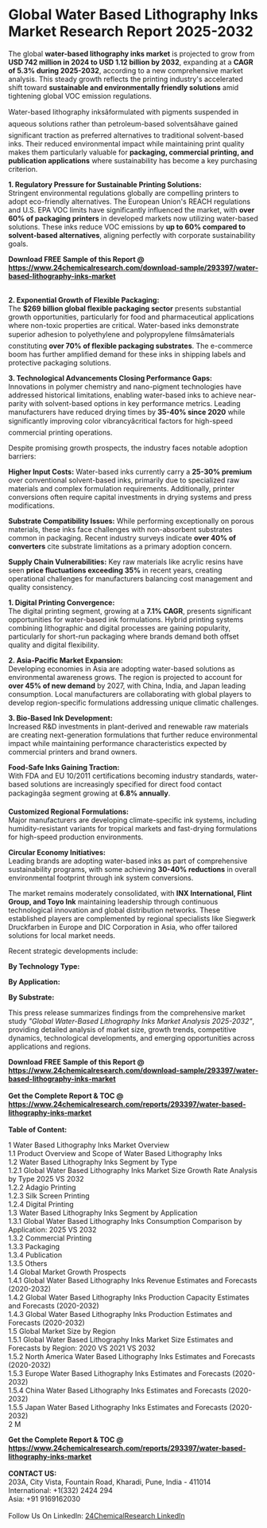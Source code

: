 <h1>Global Water Based Lithography Inks Market Research Report 2025-2032</h1><p>The global <strong>water-based lithography inks market</strong> is projected to grow from <strong>USD 742 million in 2024 to USD 1.12 billion by 2032</strong>, expanding at a <strong>CAGR of 5.3% during 2025-2032</strong>, according to a new comprehensive market analysis. This steady growth reflects the printing industry's accelerated shift toward <strong>sustainable and environmentally friendly solutions</strong> amid tightening global VOC emission regulations.</p><p>Water-based lithography inksâformulated with pigments suspended in aqueous solutions rather than petroleum-based solventsâhave gained significant traction as preferred alternatives to traditional solvent-based inks. Their reduced environmental impact while maintaining print quality makes them particularly valuable for <strong>packaging, commercial printing, and publication applications</strong> where sustainability has become a key purchasing criterion.</p><p><strong>1. Regulatory Pressure for Sustainable Printing Solutions:</strong><br>
Stringent environmental regulations globally are compelling printers to adopt eco-friendly alternatives. The European Union's REACH regulations and U.S. EPA VOC limits have significantly influenced the market, with <strong>over 60% of packaging printers</strong> in developed markets now utilizing water-based solutions. These inks reduce VOC emissions by <strong>up to 60% compared to solvent-based alternatives</strong>, aligning perfectly with corporate sustainability goals.</p><div><b>Download FREE Sample of this Report @ 
            <a href="https://www.24chemicalresearch.com/download-sample/293397/water-based-lithography-inks-market">
            https://www.24chemicalresearch.com/download-sample/293397/water-based-lithography-inks-market</a></b></div><br><p><strong>2. Exponential Growth of Flexible Packaging:</strong><br>
The <strong>$269 billion global flexible packaging sector</strong> presents substantial growth opportunities, particularly for food and pharmaceutical applications where non-toxic properties are critical. Water-based inks demonstrate superior adhesion to polyethylene and polypropylene filmsâmaterials constituting <strong>over 70% of flexible packaging substrates</strong>. The e-commerce boom has further amplified demand for these inks in shipping labels and protective packaging solutions.</p><p><strong>3. Technological Advancements Closing Performance Gaps:</strong><br>
Innovations in polymer chemistry and nano-pigment technologies have addressed historical limitations, enabling water-based inks to achieve near-parity with solvent-based options in key performance metrics. Leading manufacturers have reduced drying times by <strong>35-40% since 2020</strong> while significantly improving color vibrancyâcritical factors for high-speed commercial printing operations.</p><p>Despite promising growth prospects, the industry faces notable adoption barriers:</p><p><strong>Higher Input Costs:</strong> Water-based inks currently carry a <strong>25-30% premium</strong> over conventional solvent-based inks, primarily due to specialized raw materials and complex formulation requirements. Additionally, printer conversions often require capital investments in drying systems and press modifications.</p><p><strong>Substrate Compatibility Issues:</strong> While performing exceptionally on porous materials, these inks face challenges with non-absorbent substrates common in packaging. Recent industry surveys indicate <strong>over 40% of converters</strong> cite substrate limitations as a primary adoption concern.</p><p><strong>Supply Chain Vulnerabilities:</strong> Key raw materials like acrylic resins have seen <strong>price fluctuations exceeding 35%</strong> in recent years, creating operational challenges for manufacturers balancing cost management and quality consistency.</p><p><strong>1. Digital Printing Convergence:</strong><br>
The digital printing segment, growing at a <strong>7.1% CAGR</strong>, presents significant opportunities for water-based ink formulations. Hybrid printing systems combining lithographic and digital processes are gaining popularity, particularly for short-run packaging where brands demand both offset quality and digital flexibility.</p><p><strong>2. Asia-Pacific Market Expansion:</strong><br>
Developing economies in Asia are adopting water-based solutions as environmental awareness grows. The region is projected to account for <strong>over 45% of new demand</strong> by 2027, with China, India, and Japan leading consumption. Local manufacturers are collaborating with global players to develop region-specific formulations addressing unique climatic challenges.</p><p><strong>3. Bio-Based Ink Development:</strong><br>
Increased R&amp;D investments in plant-derived and renewable raw materials are creating next-generation formulations that further reduce environmental impact while maintaining performance characteristics expected by commercial printers and brand owners.</p><p><strong>Food-Safe Inks Gaining Traction:</strong><br>
	With FDA and EU 10/2011 certifications becoming industry standards, water-based solutions are increasingly specified for direct food contact packagingâa segment growing at <strong>6.8% annually</strong>.</p><p><strong>Customized Regional Formulations:</strong><br>
	Major manufacturers are developing climate-specific ink systems, including humidity-resistant variants for tropical markets and fast-drying formulations for high-speed production environments.</p><p><strong>Circular Economy Initiatives:</strong><br>
	Leading brands are adopting water-based inks as part of comprehensive sustainability programs, with some achieving <strong>30-40% reductions</strong> in overall environmental footprint through ink system conversions.</p><p>The market remains moderately consolidated, with <strong>INX International, Flint Group, and Toyo Ink</strong> maintaining leadership through continuous technological innovation and global distribution networks. These established players are complemented by regional specialists like Siegwerk Druckfarben in Europe and DIC Corporation in Asia, who offer tailored solutions for local market needs.</p><p>Recent strategic developments include:</p><p><strong>By Technology Type:</strong></p><p><strong>By Application:</strong></p><p><strong>By Substrate:</strong></p><p>This press release summarizes findings from the comprehensive market study <em>"Global Water-Based Lithography Inks Market Analysis 2025-2032"</em>, providing detailed analysis of market size, growth trends, competitive dynamics, technological developments, and emerging opportunities across applications and regions.</p><div><b>Download FREE Sample of this Report @ 
            <a href="https://www.24chemicalresearch.com/download-sample/293397/water-based-lithography-inks-market">
            https://www.24chemicalresearch.com/download-sample/293397/water-based-lithography-inks-market</a></b></div><br><div><b>Get the Complete Report & TOC @ 
            <a href="https://www.24chemicalresearch.com/reports/293397/water-based-lithography-inks-market">
            https://www.24chemicalresearch.com/reports/293397/water-based-lithography-inks-market</a></b></div><br>
            <b>Table of Content:</b><p>1 Water Based Lithography Inks Market Overview<br />
    1.1 Product Overview and Scope of Water Based Lithography Inks<br />
    1.2 Water Based Lithography Inks Segment by Type<br />
        1.2.1 Global Water Based Lithography Inks Market Size Growth Rate Analysis by Type 2025 VS 2032<br />
        1.2.2 Adagio Printing<br />
        1.2.3 Silk Screen Printing<br />
        1.2.4 Digital Printing<br />
    1.3 Water Based Lithography Inks Segment by Application<br />
        1.3.1 Global Water Based Lithography Inks Consumption Comparison by Application: 2025 VS 2032<br />
        1.3.2 Commercial Printing<br />
        1.3.3 Packaging<br />
        1.3.4 Publication<br />
        1.3.5 Others<br />
    1.4 Global Market Growth Prospects<br />
        1.4.1 Global Water Based Lithography Inks Revenue Estimates and Forecasts (2020-2032)<br />
        1.4.2 Global Water Based Lithography Inks Production Capacity Estimates and Forecasts (2020-2032)<br />
        1.4.3 Global Water Based Lithography Inks Production Estimates and Forecasts (2020-2032)<br />
    1.5 Global Market Size by Region<br />
        1.5.1 Global Water Based Lithography Inks Market Size Estimates and Forecasts by Region: 2020 VS 2021 VS 2032<br />
        1.5.2 North America Water Based Lithography Inks Estimates and Forecasts (2020-2032)<br />
        1.5.3 Europe Water Based Lithography Inks Estimates and Forecasts (2020-2032)<br />
        1.5.4 China Water Based Lithography Inks Estimates and Forecasts (2020-2032)<br />
        1.5.5 Japan Water Based Lithography Inks Estimates and Forecasts (2020-2032)<br />
2 M</p><div><b>Get the Complete Report & TOC @ 
            <a href="https://www.24chemicalresearch.com/reports/293397/water-based-lithography-inks-market">
            https://www.24chemicalresearch.com/reports/293397/water-based-lithography-inks-market</a></b></div><br><b>CONTACT US:</b><br>
            203A, City Vista, Fountain Road, Kharadi, Pune, India - 411014<br>
            International: +1(332) 2424 294<br>
            Asia: +91 9169162030 <br><br>
            Follow Us On LinkedIn: <a href="https://www.linkedin.com/company/24chemicalresearch/">24ChemicalResearch LinkedIn</a>